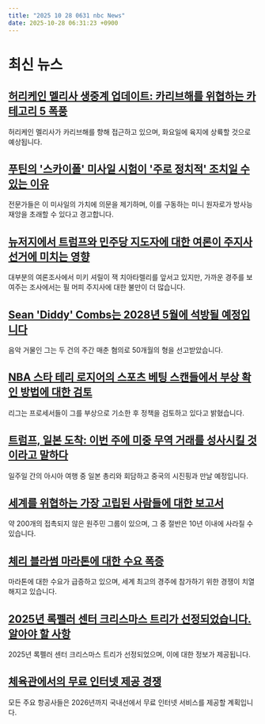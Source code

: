 ```yaml
---
title: "2025 10 28 0631 nbc News"
date: 2025-10-28 06:31:23 +0900
---
```


# 최신 뉴스

## [허리케인 멜리사 생중계 업데이트: 카리브해를 위협하는 카테고리 5 폭풍](https://www.nbcnews.com/weather/hurricanes/live-blog/hurricane-melissa-live-updates-storm-threatens-jamaica-deva-rcna239996)  
허리케인 멜리사가 카리브해를 향해 접근하고 있으며, 화요일에 육지에 상륙할 것으로 예상됩니다.

## [푸틴의 '스카이폴' 미사일 시험이 '주로 정치적' 조치일 수 있는 이유](https://www.nbcnews.com/world/russia/russia-burevestnik-missile-trump-putin-test-inappropriate-ukraine-rcna239984)  
전문가들은 이 미사일의 가치에 의문을 제기하며, 이를 구동하는 미니 원자로가 방사능 재앙을 초래할 수 있다고 경고합니다.

## [뉴저지에서 트럼프와 민주당 지도자에 대한 여론이 주지사 선거에 미치는 영향](https://www.nbcnews.com/politics/elections/new-jersey-election-trump-phil-murphy-approval-rating-rcna237661)  
대부분의 여론조사에서 미키 셔릴이 잭 치아타렐리를 앞서고 있지만, 가까운 경주를 보여주는 조사에서는 필 머피 주지사에 대한 불만이 더 많습니다.

## [Sean 'Diddy' Combs는 2028년 5월에 석방될 예정입니다](https://www.nbcnews.com/news/us-news/sean-diddy-combs-prison-release-rcna240109)  
음악 거물인 그는 두 건의 주간 매춘 혐의로 50개월의 형을 선고받았습니다.

## [NBA 스타 테리 로지어의 스포츠 베팅 스캔들에서 부상 확인 방법에 대한 검토](https://www.nbcnews.com/sports/nba/nba-players-faking-injuries-gambling-rcna239588)  
리그는 프로세서들이 그를 부상으로 기소한 후 정책을 검토하고 있다고 밝혔습니다.

## [트럼프, 일본 도착: 이번 주에 미중 무역 거래를 성사시킬 것이라고 말하다](https://www.nbcnews.com/politics/trump-administration/live-blog/trump-administration-live-updates-trump-heads-japan-second-stop-asia-rcna239772)  
일주일 간의 아시아 여행 중 일본 총리와 회담하고 중국의 시진핑과 만날 예정입니다.

## [세계를 위협하는 가장 고립된 사람들에 대한 보고서](https://www.nbcnews.com/world/latin-america/uncontacted-indigenous-peoples-tribes-growing-threat-new-report-rcna239988)  
약 200개의 접촉되지 않은 원주민 그룹이 있으며, 그 중 절반은 10년 이내에 사라질 수 있습니다.

## [체리 블라썸 마라톤에 대한 수요 폭증](https://www.nbcnews.com/sports/track-field/marathon-interest-boom-races-abbott-majors-world-rcna233298)  
마라톤에 대한 수요가 급증하고 있으며, 세계 최고의 경주에 참가하기 위한 경쟁이 치열해지고 있습니다.

## [2025년 록펠러 센터 크리스마스 트리가 선정되었습니다. 알아야 할 사항](https://www.nbcnews.com/news/us-news/2025-rockefeller-center-christmas-tree-chosen-know-rcna240033)  
2025년 록펠러 센터 크리스마스 트리가 선정되었으며, 이에 대한 정보가 제공됩니다.

## [체육관에서의 무료 인터넷 제공 경쟁](https://www.today.com/video/more-airlines-race-to-offer-free-internet-as-wi-fi-war-takes-off-250692165588)  
모든 주요 항공사들은 2026년까지 국내선에서 무료 인터넷 서비스를 제공할 계획입니다.